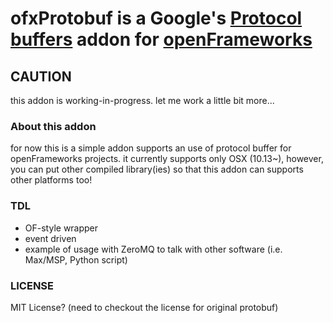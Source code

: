 ofxProtobuf is a Google's [Protocol buffers](https://github.com/protocolbuffers/protobuf) addon for [openFrameworks](https://github.com/openframeworks/openframeworks)
==================================================
## CAUTION
this addon is working-in-progress. let me work a little bit more...

### About this addon
for now this is a simple addon supports an use of protocol buffer for openFrameworks projects.
it currently supports only OSX (10.13~), however, you can put other compiled library(ies) so that this addon can supports other platforms too!

### TDL
- OF-style wrapper
- event driven
- example of usage with ZeroMQ to talk with other software (i.e. Max/MSP, Python script)

### LICENSE
MIT License? (need to checkout the license for original protobuf)
